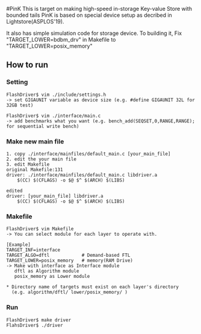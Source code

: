 #PinK
This is target on making high-speed in-storage Key-value Store with bounded tails
PinK is based on special device setup as decribed in Lightstore(ASPLOS'19).

It also has simple simulation code for storage device. 
To building it, Fix "TARGET_LOWER=bdbm_drv" in Makefile to "TARGET_LOWER=posix_memory"

## How to run
### Setting
```
FlashDriver$ vim ./include/settings.h
-> set GIGAUNIT variable as device size (e.g. #define GIGAUNIT 32L for 32GB test)

FlashDriver$ vim ./interface/main.c
-> add benchmarks what you want (e.g. bench_add(SEQSET,0,RANGE,RANGE); for sequential write bench)
```

### Make new main file
```
1. copy ./interface/mainfiles/default_main.c [your_main_file]
2. edit the your main file
3. edit Makefile
original Makefile:131
driver: ./interface/mainfiles/default_main.c libdriver.a
	$(CC) $(CFLAGS) -o $@ $^ $(ARCH) $(LIBS)

edited
driver: [your_main_file] libdriver.a
	$(CC) $(CFLAGS) -o $@ $^ $(ARCH) $(LIBS)
```

### Makefile
```
FlashDriver$ vim Makefile
-> You can select module for each layer to operate with.

[Example]
TARGET_INF=interface
TARGET_ALGO=dftl            # Demand-based FTL
TARGET_LOWER=posix_memory   # memory(RAM Drive)
-> Make with interface as Interface module
   dftl as Algorithm module
   posix_memory as Lower module

* Directory name of targets must exist on each layer's directory
  (e.g. algorithm/dftl/ lower/posix_memory/ )
```

### Run
```
FlashDriver$ make driver
FlahsDriver$ ./driver
```

